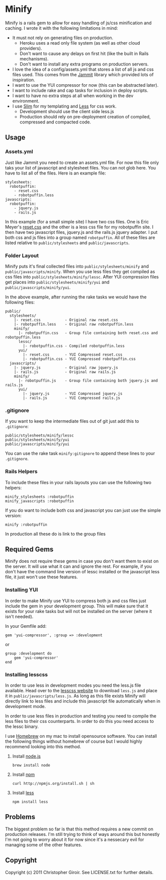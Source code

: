 # Minify

Minify is a rails gem to allow for easy handling of js/css minification and
caching. I wrote it with the following limitations in mind:

* It must not rely on generating files on production.
  * Heroku uses a read only file system (as well as other cloud providers).
  * Don't want to cause any delays on first hit (like the built in Rails mechanisms).
  * Don't want to install any extra programs on production servers.
* I love the idea of a config/assets.yml that stores a list of all js and css
  files used. This comes from the
  [Jammit](http://documentcloud.github.com/jammit/) library which provided lots
  of inspiration.
* I want to use the YUI compressor for now (this can be abstracted later).
* I want to include rake and cap tasks for inclusion in deploy scripts.
* I want to have no extra steps at all when working in the dev environment.
* I use [Slim](http://slim-lang.com/) for my templating and
  [Less](http://lesscss.org/) for css work.
  * Development should use the client side less.js
  * Production should rely on pre-deployment creation of compiled, compressed
    and compacted code.

## Usage

### Assets.yml

Just like Jammit you need to create an assets.yml file. For now this file only
taks your list of javascript and stylesheet files. You can not glob here. You
have to list all of the files. Here is an example file:

    stylesheets:
      robotpuffin:
        - reset.css
        - robotpuffin.less
    javascripts:
      robotpuffin:
        - jquery.js
        - rails.js

In this example (for a small simple site) I have two css files. One is Eric
Meyer's [reset.css](http://meyerweb.com/eric/tools/css/reset/) and the other is
a less css file for my robotpuffin site. I then have two javascript files,
jquery.js and the rails.js jquery adapter. I put both css and js files into a
group named `robotpuffin`. All of these files are listed relative to
`public/stylesheets` and `public/javascripts`.

### Folder Layout

Minify puts it's final collected files into `public/stylesheets/minify` and
`public/javascripts/minify`. When you use less files they get compiled as css
files into `public/stylesheets/minify/lessc`. After YUI compression files get
places into `public/stylesheets/minify/yui` and `public/javascripts/minify/yui`.

In the above example, after running the rake tasks we would have the following
files:

    public/
      stylesheets/
        |- reset.css           - Original raw reset.css
        |- robotpuffin.less    - Original raw robotpuffin.less
        minify/
          |- robotpuffin.css   - Group file containing both reset.css and robotpuffin.less
          lessc/
            |- robotpuffin.css - Compiled robotpuffin.less
          yui/
            |- reset.css       - YUI Compressed reset.css
            |- robotpuffin.css - YUI Compressed robotpuffin.css
      javascripts/
        |- jquery.js           - Original raw jquery.js
        |- rails.js            - Original raw rails.js
        minify/
          |- robotpuffin.js    - Group file containing both jquery.js and rails.js
          yui/
            |- jquery.js       - YUI Compressed jquery.js
            |- rails.js        - YUI Compressed rails.js

### .gitignore

If you want to keep the intermediate files out of git just add this to
`.gitignore`:

    public/stylesheets/minify/lessc
    public/stylesheets/minify/yui
    public/javascripts/minify/yui

You can use the rake task `minify:gitignore` to append these lines to your
`.gitignore`.

### Rails Helpers

To include these files in your rails layouts you can use the following two
helpers:

    minify_stylesheets :robotpuffin
    minify_javascripts :robotpuffin

If you do want to include both css and javascript you can just use the simple
version:

    minify :robotpuffin

In production all these do is link to the group files

## Required Gems

Minify does not require these gems in case you don't want them to exist on the
server. It will use what it can and ignore the rest. For example, if you don't
have the command line version of lessc installed or the javascript less file,
it just won't use these features.

### Installing YUI

In order to make Minify use YUI to compress both js and css files just include
the gem in your development group. This will make sure that it exists for your
rake tasks but will not be installed on the server (where it isn't needed).

In your Gemfile add:

    gem 'yui-compressor', :group => :development

or

    group :development do
        gem 'yui-compressor'
    end

### Installing lesscss

In order to use less in development modes you need the less.js file available.
Head over to the [lesscss website](http://lesscss.org/) to download `less.js`
and place it in `public/javascripts/less.js`. As long as this file exists
Minify will directly link to less files and include this javascript file
automatically when in development mode.

In order to use less files in production and testing you need to compile the
less files to their css counterparts. In order to do this you need access to
the lessc binary.

I use [Homebrew](http://mxcl.github.com/homebrew/) on my mac
to install opensource software. You can install the following things without
homebrew of course but I would highly recommend looking into this method.

1. Install [node.js](http://nodejs.org/)

    `brew install node`

2. Install [npm](http://npmjs.org/)

    `curl http://npmjs.org/install.sh | sh`

3. Install [less](http://lesscss.org/)

    `npm install less`

## Problems

The biggest problem so far is that this method requires a new commit on
production releases. I'm still trying to think of ways around this but honestly
I'm not going to worry about it for now since it's a nessecary evil for
managing some of the other features.

## Copyright
 
Copyright (c) 2011 Christopher Giroir. See LICENSE.txt for further details.
